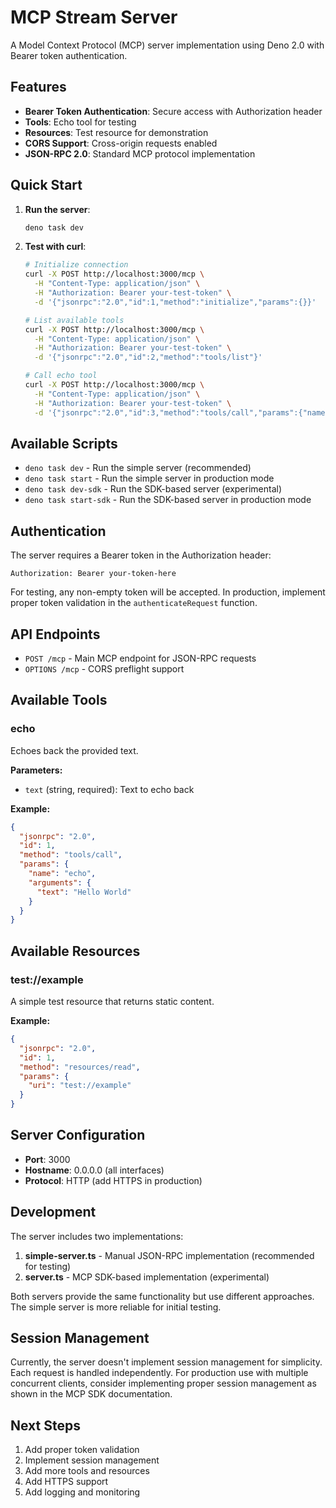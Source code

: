 # MCP Stream Server

A Model Context Protocol (MCP) server implementation using Deno 2.0 with Bearer token authentication.

## Features

- **Bearer Token Authentication**: Secure access with Authorization header
- **Tools**: Echo tool for testing
- **Resources**: Test resource for demonstration
- **CORS Support**: Cross-origin requests enabled
- **JSON-RPC 2.0**: Standard MCP protocol implementation

## Quick Start

1. **Run the server**:
   ```bash
   deno task dev
   ```

2. **Test with curl**:
   ```bash
   # Initialize connection
   curl -X POST http://localhost:3000/mcp \
     -H "Content-Type: application/json" \
     -H "Authorization: Bearer your-test-token" \
     -d '{"jsonrpc":"2.0","id":1,"method":"initialize","params":{}}'

   # List available tools
   curl -X POST http://localhost:3000/mcp \
     -H "Content-Type: application/json" \
     -H "Authorization: Bearer your-test-token" \
     -d '{"jsonrpc":"2.0","id":2,"method":"tools/list"}'

   # Call echo tool
   curl -X POST http://localhost:3000/mcp \
     -H "Content-Type: application/json" \
     -H "Authorization: Bearer your-test-token" \
     -d '{"jsonrpc":"2.0","id":3,"method":"tools/call","params":{"name":"echo","arguments":{"text":"Hello World"}}}'
   ```

## Available Scripts

- `deno task dev` - Run the simple server (recommended)
- `deno task start` - Run the simple server in production mode
- `deno task dev-sdk` - Run the SDK-based server (experimental)
- `deno task start-sdk` - Run the SDK-based server in production mode

## Authentication

The server requires a Bearer token in the Authorization header:

```
Authorization: Bearer your-token-here
```

For testing, any non-empty token will be accepted. In production, implement proper token validation in the `authenticateRequest` function.

## API Endpoints

- `POST /mcp` - Main MCP endpoint for JSON-RPC requests
- `OPTIONS /mcp` - CORS preflight support

## Available Tools

### echo
Echoes back the provided text.

**Parameters:**
- `text` (string, required): Text to echo back

**Example:**
```json
{
  "jsonrpc": "2.0",
  "id": 1,
  "method": "tools/call",
  "params": {
    "name": "echo",
    "arguments": {
      "text": "Hello World"
    }
  }
}
```

## Available Resources

### test://example
A simple test resource that returns static content.

**Example:**
```json
{
  "jsonrpc": "2.0",
  "id": 1,
  "method": "resources/read",
  "params": {
    "uri": "test://example"
  }
}
```

## Server Configuration

- **Port**: 3000
- **Hostname**: 0.0.0.0 (all interfaces)
- **Protocol**: HTTP (add HTTPS in production)

## Development

The server includes two implementations:

1. **simple-server.ts** - Manual JSON-RPC implementation (recommended for testing)
2. **server.ts** - MCP SDK-based implementation (experimental)

Both servers provide the same functionality but use different approaches. The simple server is more reliable for initial testing.

## Session Management

Currently, the server doesn't implement session management for simplicity. Each request is handled independently. For production use with multiple concurrent clients, consider implementing proper session management as shown in the MCP SDK documentation.

## Next Steps

1. Add proper token validation
2. Implement session management
3. Add more tools and resources
4. Add HTTPS support
5. Add logging and monitoring 